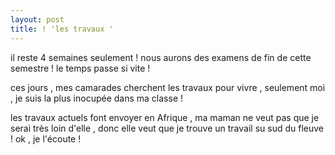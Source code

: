 ```yaml
---
layout: post
title: ! 'les travaux '
---
```


<p>il reste 4 semaines seulement ! nous aurons des examens de fin de cette semestre ! le temps passe si vite ! </p>
<p>ces jours , mes camarades cherchent les travaux pour vivre , seulement moi , je suis la plus inocupée dans ma classe ! </p>
<p>les travaux actuels font envoyer en Afrique , ma maman ne veut pas que je serai très loin d&#39;elle , donc elle veut que je trouve un travail su sud du fleuve ! ok , je l&#39;écoute ! </p>
<p>&#160;</p>
<p></p>
